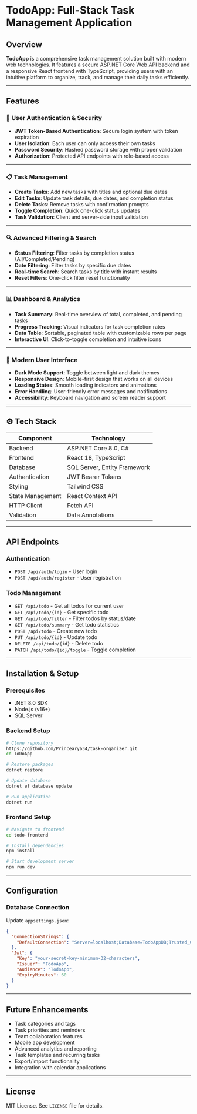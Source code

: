 # TodoApp: Full-Stack Task Management Application

## Overview
**TodoApp** is a comprehensive task management solution built with modern web technologies. It features a secure ASP.NET Core Web API backend and a responsive React frontend with TypeScript, providing users with an intuitive platform to organize, track, and manage their daily tasks efficiently.

---

## Features

### 🔐 User Authentication & Security
- **JWT Token-Based Authentication**: Secure login system with token expiration
- **User Isolation**: Each user can only access their own tasks
- **Password Security**: Hashed password storage with proper validation
- **Authorization**: Protected API endpoints with role-based access

---

### 📋 Task Management
- **Create Tasks**: Add new tasks with titles and optional due dates
- **Edit Tasks**: Update task details, due dates, and completion status
- **Delete Tasks**: Remove tasks with confirmation prompts
- **Toggle Completion**: Quick one-click status updates
- **Task Validation**: Client and server-side input validation

---

### 🔍 Advanced Filtering & Search
- **Status Filtering**: Filter tasks by completion status (All/Completed/Pending)
- **Date Filtering**: Filter tasks by specific due dates
- **Real-time Search**: Search tasks by title with instant results
- **Reset Filters**: One-click filter reset functionality

---

### 📊 Dashboard & Analytics
- **Task Summary**: Real-time overview of total, completed, and pending tasks
- **Progress Tracking**: Visual indicators for task completion rates
- **Data Table**: Sortable, paginated table with customizable rows per page
- **Interactive UI**: Click-to-toggle completion and intuitive icons

---

### 🎨 Modern User Interface
- **Dark Mode Support**: Toggle between light and dark themes
- **Responsive Design**: Mobile-first design that works on all devices
- **Loading States**: Smooth loading indicators and animations
- **Error Handling**: User-friendly error messages and notifications
- **Accessibility**: Keyboard navigation and screen reader support

---

## ⚙️ Tech Stack

| Component       | Technology                    |
|----------------|-------------------------------|
| Backend        | ASP.NET Core 8.0, C#        |
| Frontend       | React 18, TypeScript         |
| Database       | SQL Server, Entity Framework |
| Authentication | JWT Bearer Tokens            |
| Styling        | Tailwind CSS                 |
| State Management| React Context API           |
| HTTP Client    | Fetch API                    |
| Validation     | Data Annotations             |

---

## API Endpoints

### Authentication
- `POST /api/auth/login` - User login
- `POST /api/auth/register` - User registration

### Todo Management
- `GET /api/todo` - Get all todos for current user
- `GET /api/todo/{id}` - Get specific todo
- `GET /api/todo/filter` - Filter todos by status/date
- `GET /api/todo/summary` - Get todo statistics
- `POST /api/todo` - Create new todo
- `PUT /api/todo/{id}` - Update todo
- `DELETE /api/todo/{id}` - Delete todo
- `PATCH /api/todo/{id}/toggle` - Toggle completion

---

## Installation & Setup

### Prerequisites
- .NET 8.0 SDK
- Node.js (v16+)
- SQL Server

### Backend Setup
```bash
# Clone repository
https://github.com/Princearya34/task-organizer.git
cd ToDoApp

# Restore packages
dotnet restore

# Update database
dotnet ef database update

# Run application
dotnet run
```

### Frontend Setup
```bash
# Navigate to frontend
cd todo-frontend

# Install dependencies
npm install

# Start development server
npm run dev
```

---

## Configuration

### Database Connection
Update `appsettings.json`:
```json
{
  "ConnectionStrings": {
    "DefaultConnection": "Server=localhost;Database=TodoAppDB;Trusted_Connection=true;"
  },
  "Jwt": {
    "Key": "your-secret-key-minimum-32-characters",
    "Issuer": "TodoApp",
    "Audience": "TodoApp",
    "ExpiryMinutes": 60
  }
}
```

---

## Future Enhancements
- Task categories and tags
- Task priorities and reminders
- Team collaboration features
- Mobile app development
- Advanced analytics and reporting
- Task templates and recurring tasks
- Export/import functionality
- Integration with calendar applications

---

## License
MIT License. See `LICENSE` file for details.
